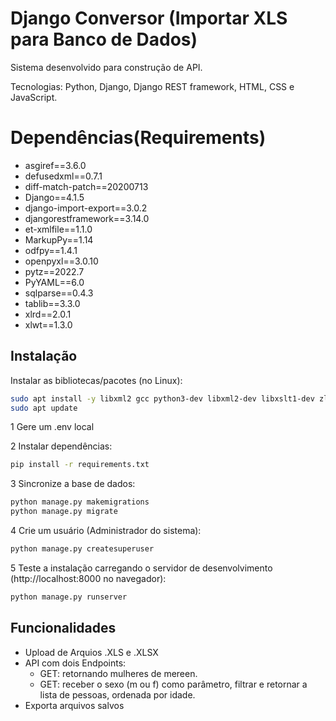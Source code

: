 
# Django Conversor (Importar XLS para Banco de Dados)

Sistema desenvolvido para construção de API. 

Tecnologias: Python, Django, Django REST framework, HTML, CSS e JavaScript.


# Dependências(Requirements)

-  asgiref==3.6.0
-  defusedxml==0.7.1
-  diff-match-patch==20200713
- Django==4.1.5 
- django-import-export==3.0.2
- djangorestframework==3.14.0
- et-xmlfile==1.1.0
- MarkupPy==1.14
- odfpy==1.4.1
- openpyxl==3.0.10
- pytz==2022.7
- PyYAML==6.0
- sqlparse==0.4.3
- tablib==3.3.0
- xlrd==2.0.1
- xlwt==1.3.0







## Instalação

Instalar as bibliotecas/pacotes (no Linux):

```bash
sudo apt install -y libxml2 gcc python3-dev libxml2-dev libxslt1-dev zlib1g-dev python3-pip
sudo apt update
```

1 Gere um .env local


2 Instalar dependências:

```bash
pip install -r requirements.txt
```
3 Sincronize a base de dados:

```bash
python manage.py makemigrations
python manage.py migrate
```

4 Crie um usuário (Administrador do sistema):
```bash
python manage.py createsuperuser
```

5 Teste a instalação carregando o servidor de desenvolvimento (http://localhost:8000 no navegador):
```bash
python manage.py runserver
```

## Funcionalidades

- Upload de Arquios .XLS e .XLSX
- API com dois Endpoints:
    - GET: retornando mulheres de mereen.
    - GET: receber o sexo (m ou f) como parâmetro, filtrar e retornar a lista de pessoas, ordenada por idade.
- Exporta arquivos salvos

